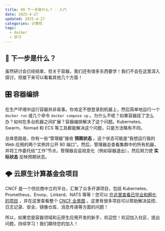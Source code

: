 ```yaml
---
title: 09 下一步是什么？ - 入门
date: 2025-4-27
updated: 2025-4-27
categories: 计算机
tags:
  - docker
  - 学习
---
```


## 🚀 下一步是什么？

虽然研讨会已经结束，但关于容器，我们还有很多东西要学！我们不会在这里深入探讨，但接下来可以看看其他几个方面！

## 🎛️ 容器编排

在生产环境中运行容器并非易事。你肯定不想登录到机器上，然后简单地运行一个 `docker run` 或几个命令 `docker compose up` 。为什么不呢？如果容器挂了怎么办？如何在多台机器之间扩展？容器编排解决了这个问题。Kubernetes、Swarm、Nomad 和 ECS 等工具都能解决这个问题，只是方法略有不同。

总体思路是，你有一些“管理器”接收 **预期状态** 。这个状态可能是“我想运行我的 Web 应用的两个实例并公开 80 端口”。然后，管理器会查看集群中的所有机器，并将工作委托给“工作”节点。管理器会监视变化（例如容器退出），然后努力使 **实际状态** 反映预期状态。

## 🌩️ 云原生计算基金会项目

CNCF 是一个供应商中立的平台，汇聚了众多开源项目，包括 Kubernetes、Prometheus、Envoy、Linkerd、NATS 等等！您可以 [在这里查看已毕业和孵化的项目](https://www.cncf.io/projects/) ，并在这里查看整个 [CNCF 全景图](https://landscape.cncf.io/) 。这里有很多项目可以帮助解决监控、日志记录、安全、镜像仓库、消息传递等方面的问题！

所以，如果您是容器领域和云原生应用开发的新手，欢迎您！欢迎加入社区，提出问题，持续学习！我们期待您的加入！
